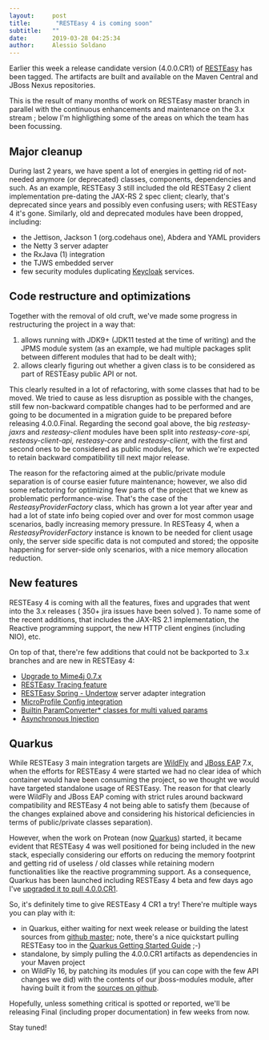 ```yaml
---
layout:     post
title:       "RESTEasy 4 is coming soon"
subtitle:   ""
date:       2019-03-28 04:25:34
author:     Alessio Soldano
---
```


Earlier this week a release candidate version (4.0.0.CR1) of [RESTEasy](https://resteasy.github.io/) has been tagged. The artifacts are built and available on the Maven Central and JBoss Nexus repositories.

This is the result of many months of work on RESTEasy master branch in parallel with the continuous enhancements and maintenance on the 3.x stream ; below I&#39;m highligthing some of the areas on which the team has been focussing. 

## Major cleanup ##

During last 2 years, we have spent a lot of energies in getting rid of not-needed anymore (or deprecated) classes, components, dependencies and such. As an example, RESTEasy 3 still included the old RESTEasy 2 client implementation pre-dating the JAX-RS 2 spec client; clearly, that&#39;s deprecated since years and possibly even confusing users; with RESTEasy 4 it&#39;s gone. Similarly, old and deprecated modules have been dropped, including:

*   the Jettison, Jackson 1 (org.codehaus one), Abdera and YAML providers
*   the Netty 3 server adapter
*   the RxJava (1) integration
*   the TJWS embedded server
*   few security modules duplicating [Keycloak](https://www.keycloak.org/) services.

## Code restructure and optimizations ##

Together with the removal of old cruft, we&#39;ve made some progress in restructuring the project in a way that:

1.  allows running with JDK9+ (JDK11 tested at the time of writing) and the JPMS module system (as an example, we had multiple packages split between different modules that had to be dealt with);
2.  allows clearly figuring out whether a given class is to be considered as part of RESTEasy public API or not.

This clearly resulted in a lot of refactoring, with some classes that had to be moved. We tried to cause as less disruption as possible with the changes, still few non-backward compatible changes had to be performed and are going to be documented in a migration guide to be prepared before releasing 4.0.0.Final. Regarding the second goal above, the big _resteasy-jaxrs_ and _resteasy-client_ modules have been split into _resteasy-core-spi, resteasy-client-api, resteasy-core_ and _resteasy-client_, with the first and second ones to be considered as public modules, for which we&#39;re expected to retain backward compatibility till next major release.

The reason for the refactoring aimed at the public/private module separation is of course easier future maintenance; however, we also did some refactoring for optimizing few parts of the project that we knew as problematic performance-wise. That&#39;s the case of the _ResteasyProviderFactory_ class, which has grown a lot year after year and had a lot of state info being copied over and over for most common usage scenarios, badly increasing memory pressure. In RESTeasy 4, when a _ResteasyProviderFactory_ instance is known to be needed for client usage only, the server side specific data is not computed and stored; the opposite happening for server-side only scenarios, with a nice memory allocation reduction. 

## New features  ##  

RESTEasy 4 is coming with all the features, fixes and upgrades that went into the 3.x releases (
350+ jira issues have been solved
). To name some of the recent additions, that includes the JAX-RS 2.1 implementation, the Reactive programming support, the new HTTP client engines (including NIO), etc.

On top of that, there&#39;re few additions that could not be backported to 3.x branches and are new in RESTEasy 4:

*   [Upgrade to Mime4j 0.7.x](https://issues.redhat.com/browse/RESTEASY-754)
*   [RESTEasy Tracing feature](https://issues.redhat.com/browse/RESTEASY-1418)
*   [RESTEasy Spring - Undertow](https://issues.redhat.com/browse/RESTEASY-2009) server adapter integration
*   [MicroProfile Config integration](https://issues.redhat.com/browse/RESTEASY-2131)
*   [Builtin ParamConverter* classes for multi valued params](https://issues.redhat.com/browse/RESTEASY-1996)
*   [Asynchronous Injection](https://issues.redhat.com/browse/RESTEASY-1905)

## Quarkus  ##

While RESTEasy 3 main integration targets are [WildFly](https://wildfly.org/) and [JBoss EAP](https://www.redhat.com/it/technologies/jboss-middleware/application-platform) 7.x, when the efforts for RESTEasy 4 were started we had no clear idea of which container would have been consuming the project, so we thought we would have targeted standalone usage of RESTEasy. The reason for that clearly were WildFly and JBoss EAP coming with strict rules around backward compatibility and RESTEasy 4 not being able to satisfy them (because of the changes explained above and considering his historical deficiencies in terms of public/private classes separation).

However, when the work on Protean (now [Quarkus](https://quarkus.io/)) started, it became evident that RESTEasy 4 was well positioned for being included in the new stack, especially considering our efforts on reducing the memory footprint and getting rid of useless / old classes while retaining modern functionalities like the reactive programming support. As a consequence, Quarkus has been launched including RESTEasy 4 beta and few days ago I&#39;ve [upgraded it to pull 4.0.0.CR1](https://github.com/quarkusio/quarkus/pull/1667).


So, it&#39;s definitely time to give RESTEasy 4 CR1 a try! There&#39;re multiple ways you can play with it:

*   in Quarkus, either waiting for next week release or building the latest sources from [github master](https://github.com/quarkusio/quarkus); note, there&#39;s a nice quickstart pulling RESTEasy too in the [Quarkus Getting Started Guide](https://quarkus.io/guides/getting-started-guide) ;-)
*   standalone, by simply pulling the 4.0.0.CR1 artifacts as dependencies in your Maven project
*   on WildFly 16, by patching its modules (if you can cope with the few API changes we did) with the contents of our jboss-modules module, after having built it from the [sources on github](https://github.com/resteasy/resteasy/tree/4.0.0.CR1).

Hopefully, unless something critical is spotted or reported, we&#39;ll be releasing Final (including proper documentation) in few weeks from now.

Stay tuned!
